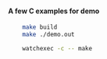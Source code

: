 #### A few C examples for demo

````bash
    make build
    make ./demo.out
````

````bash
    watchexec -c -- make
````